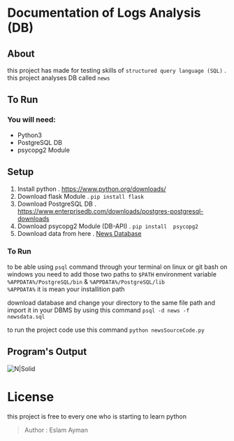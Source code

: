 # Documentation of Logs Analysis (DB)
## About
this project has made for testing skills of `structured query language (SQL)` .
this project analyses DB called `news`

## To Run
### You will need:
- Python3
- PostgreSQL DB
- psycopg2 Module

## Setup
 1. Install python
  . https://www.python.org/downloads/
 2. Download flask Module
  . ```pip install flask```
 3. Download PostgreSQL DB
  . https://www.enterprisedb.com/downloads/postgres-postgresql-downloads
 4. Download psycopg2 Module (DB-API)
  . ```pip install  psycopg2```
 5. Download data from here
  . [News Database](https://d17h27t6h515a5.cloudfront.net/topher/2016/August/57b5f748_newsdata/newsdata.zip)

### To Run
to be able using `psql` command through your terminal on linux or git bash on windows
you need to add those two paths to `$PATH` environment variable
`%APPDATA%/PostgreSQL/bin` & `%APPDATA%/PostgreSQL/lib` <br>
`%APPDATA%` it is mean your installition path

download database and change your directory to the same file path 
and import it in your DBMS by using this command
`psql -d news -f newsdata.sql`

to run the project code use this command
`python newsSourceCode.py`

## Program's Output
![N|Solid](https://preview.ibb.co/mXQrv7/image.png)

# License 
this project is free to every one who is starting to learn python
> Author : Eslam Ayman 

